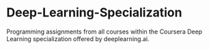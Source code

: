 # Deep-Learning-Specialization
Programming assignments from all courses within the Coursera Deep Learning specialization offered by deeplearning.ai. 
